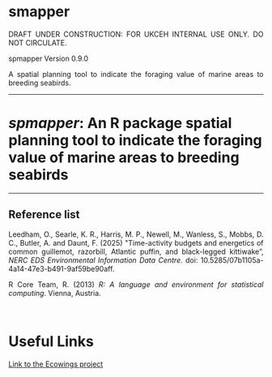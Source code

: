 # smapper

DRAFT UNDER CONSTRUCTION: FOR UKCEH INTERNAL USE ONLY. DO NOT CIRCULATE.

spmapper Version 0.9.0

A spatial planning tool to indicate the foraging value of marine areas to breeding seabirds.

------------------------------------------------------------------------
<style>
p {
  text-align: justify;
  text-align-last: left;
}
</style>

# ***spmapper*: An R package spatial planning tool to indicate the foraging value of marine areas to breeding seabirds**


------------------------------------------------
## Reference list

Leedham, O., Searle, K. R., Harris, M. P., Newell, M., Wanless, S., Mobbs, D. C., Butler, A. and Daunt, F. (2025) "Time-activity budgets and energetics of common guillemot, razorbill, Atlantic puffin, and black-legged kittiwake”, *NERC EDS Environmental Information Data Centre*. doi: 10.5285/07b1105a-4a14-47e3-b491-9af59be90aff.

R Core Team, R. (2013) *R: A language and environment for statistical computing*. Vienna, Austria.


<br>

  
# Useful Links
  
  [Link to the Ecowings project](https://ecowind.uk/projects/ecowings/)
